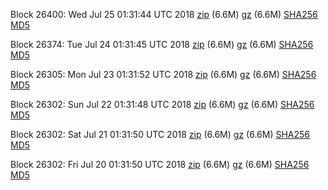 Block 26400: Wed Jul 25 01:31:44 UTC 2018 [zip](https://files.01coin.io/testnet/2018-07-25/bootstrap.dat.zip) (6.6M) [gz](https://files.01coin.io/testnet/2018-07-25/bootstrap.dat.tar.gz) (6.6M) [SHA256](https://files.01coin.io/testnet/2018-07-25/sha256.txt) [MD5](https://files.01coin.io/testnet/2018-07-25/md5.txt)

Block 26374: Tue Jul 24 01:31:45 UTC 2018 [zip](https://files.01coin.io/testnet/2018-07-24/bootstrap.dat.zip) (6.6M) [gz](https://files.01coin.io/testnet/2018-07-24/bootstrap.dat.tar.gz) (6.6M) [SHA256](https://files.01coin.io/testnet/2018-07-24/sha256.txt) [MD5](https://files.01coin.io/testnet/2018-07-24/md5.txt)

Block 26305: Mon Jul 23 01:31:52 UTC 2018 [zip](https://files.01coin.io/testnet/2018-07-23/bootstrap.dat.zip) (6.6M) [gz](https://files.01coin.io/testnet/2018-07-23/bootstrap.dat.tar.gz) (6.6M) [SHA256](https://files.01coin.io/testnet/2018-07-23/sha256.txt) [MD5](https://files.01coin.io/testnet/2018-07-23/md5.txt)

Block 26302: Sun Jul 22 01:31:48 UTC 2018 [zip](https://files.01coin.io/testnet/2018-07-22/bootstrap.dat.zip) (6.6M) [gz](https://files.01coin.io/testnet/2018-07-22/bootstrap.dat.tar.gz) (6.6M) [SHA256](https://files.01coin.io/testnet/2018-07-22/sha256.txt) [MD5](https://files.01coin.io/testnet/2018-07-22/md5.txt)

Block 26302: Sat Jul 21 01:31:50 UTC 2018 [zip](https://files.01coin.io/testnet/2018-07-21/bootstrap.dat.zip) (6.6M) [gz](https://files.01coin.io/testnet/2018-07-21/bootstrap.dat.tar.gz) (6.6M) [SHA256](https://files.01coin.io/testnet/2018-07-21/sha256.txt) [MD5](https://files.01coin.io/testnet/2018-07-21/md5.txt)

Block 26302: Fri Jul 20 01:31:50 UTC 2018 [zip](https://files.01coin.io/testnet/2018-07-20/bootstrap.dat.zip) (6.6M) [gz](https://files.01coin.io/testnet/2018-07-20/bootstrap.dat.tar.gz) (6.6M) [SHA256](https://files.01coin.io/testnet/2018-07-20/sha256.txt) [MD5](https://files.01coin.io/testnet/2018-07-20/md5.txt)

